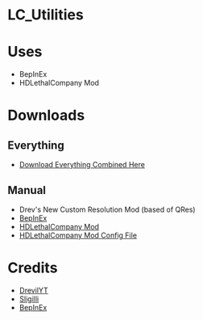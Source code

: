 # LC_Utilities


# Uses
- BepInEx
- HDLethalCompany Mod
  
# Downloads
## Everything
- [Download Everything Combined Here](https://codeload.github.com/DrevilYT/LC_Utilities/zip/refs/heads/main)
## Manual
- Drev's New Custom Resolution Mod (based of QRes)
- [BepInEx](https://github.com/BepInEx/BepInEx/releases/download/v5.4.22/BepInEx_x64_5.4.22.0.zip)
- [HDLethalCompany Mod](https://thunderstore.io/package/download/Sligili/HDLethalCompany/1.5.6/)
- [HDLethalCompany Mod Config File]()

# Credits
- [DrevilYT](https://github.com/DrevilYT/)
- [Sligilli](https://thunderstore.io/c/lethal-company/p/Sligili/)
- [BepInEx](https://github.com/BepInEx/)
